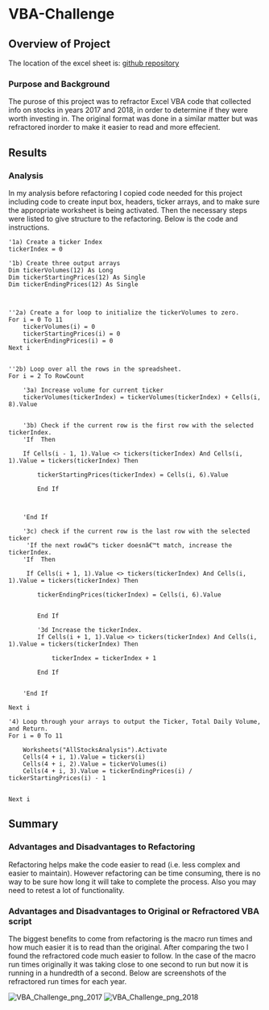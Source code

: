 # VBA-Challenge

## Overview of Project
The location of the excel sheet is: [github repository](https://github.com/CodyMorin25/VBA-Challenge.git)

### Purpose and Background
The purose of this project was to refractor Excel VBA code that collected info on stocks in years 2017 and 2018, in order to determine if they were worth investing in. The original format was done in a similar matter but was refractored inorder to make it easier to read and more effecient.

## Results
### Analysis
In my analysis before refactoring I copied code needed for this project including code to create input box, headers, ticker arrays, and to make sure the appropriate worksheet is being activated. Then the necessary steps were listed to give structure to the refactoring. Below is the code and instructions.


    '1a) Create a ticker Index
    tickerIndex = 0

    '1b) Create three output arrays
    Dim tickerVolumes(12) As Long
    Dim tickerStartingPrices(12) As Single
    Dim tickerEndingPrices(12) As Single
    
    
    
    ''2a) Create a for loop to initialize the tickerVolumes to zero.
    For i = 0 To 11
        tickerVolumes(i) = 0
        tickerStartingPrices(i) = 0
        tickerEndingPrices(i) = 0
    Next i
   
        
    ''2b) Loop over all the rows in the spreadsheet.
    For i = 2 To RowCount
    
        '3a) Increase volume for current ticker
        tickerVolumes(tickerIndex) = tickerVolumes(tickerIndex) + Cells(i, 8).Value
        
        
        '3b) Check if the current row is the first row with the selected tickerIndex.
        'If  Then
            
        If Cells(i - 1, 1).Value <> tickers(tickerIndex) And Cells(i, 1).Value = tickers(tickerIndex) Then
            
            tickerStartingPrices(tickerIndex) = Cells(i, 6).Value
            
            End If
            
    
            
        'End If
        
        '3c) check if the current row is the last row with the selected ticker
         'If the next rowâ€™s ticker doesnâ€™t match, increase the tickerIndex.
        'If  Then
            
         If Cells(i + 1, 1).Value <> tickers(tickerIndex) And Cells(i, 1).Value = tickers(tickerIndex) Then
            
            tickerEndingPrices(tickerIndex) = Cells(i, 6).Value
            
            
            End If

            '3d Increase the tickerIndex.
            If Cells(i + 1, 1).Value <> tickers(tickerIndex) And Cells(i, 1).Value = tickers(tickerIndex) Then
            
                tickerIndex = tickerIndex + 1
                
            End If
            
            
        'End If
    
    Next i
    
    '4) Loop through your arrays to output the Ticker, Total Daily Volume, and Return.
    For i = 0 To 11
        
        Worksheets("AllStocksAnalysis").Activate
        Cells(4 + i, 1).Value = tickers(i)
        Cells(4 + i, 2).Value = tickerVolumes(i)
        Cells(4 + i, 3).Value = tickerEndingPrices(i) / tickerStartingPrices(i) - 1
        
        
    Next i


## Summary
### Advantages and Disadvantages to Refactoring
Refactoring helps make the code easier to read (i.e. less complex and easier to maintain). However refactoring can be time consuming, there is no way to be sure how long it will take to complete the process. Also you may need to retest a lot of functionality.

### Advantages and Disadvantages to Original or Refractored VBA script
The biggest benefits to come from refactoring is the macro run times and how much easier it is to read than the original. After comparing the two I found the refractored code much easier to follow. In the case of the macro run times originally it was taking close to one second to run but now it is running in a hundredth of a second. Below are screenshots of the refractored run times for each year.

![VBA_Challenge_png_2017](https://github.com/CodyMorin25/VBA-Challenge.git/tree/main/Resources/VBA_Challenge_2017)
![VBA_Challenge_png_2018](https://github.com/CodyMorin25/VBA-Challenge.git/tree/mainResources/VBA_Challenge_2018)

